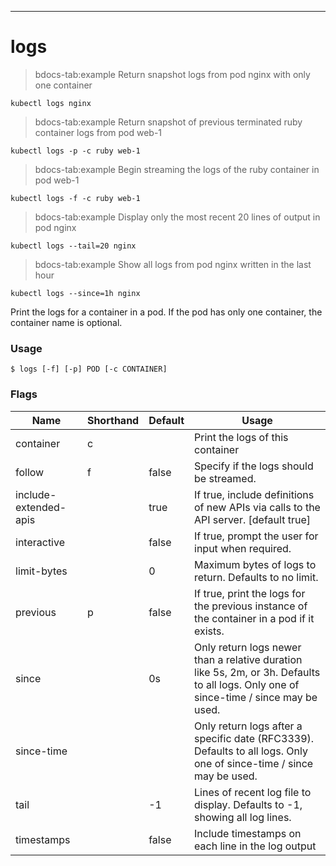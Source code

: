 ------------

# logs

>bdocs-tab:example Return snapshot logs from pod nginx with only one container

```bdocs-tab:example_shell
kubectl logs nginx
```

>bdocs-tab:example Return snapshot of previous terminated ruby container logs from pod web-1

```bdocs-tab:example_shell
kubectl logs -p -c ruby web-1
```

>bdocs-tab:example Begin streaming the logs of the ruby container in pod web-1

```bdocs-tab:example_shell
kubectl logs -f -c ruby web-1
```

>bdocs-tab:example Display only the most recent 20 lines of output in pod nginx

```bdocs-tab:example_shell
kubectl logs --tail=20 nginx
```

>bdocs-tab:example Show all logs from pod nginx written in the last hour

```bdocs-tab:example_shell
kubectl logs --since=1h nginx
```


Print the logs for a container in a pod. If the pod has only one container, the container name is optional.

### Usage

`$ logs [-f] [-p] POD [-c CONTAINER]`



### Flags

Name | Shorthand | Default | Usage
---- | --------- | ------- | ----- 
container | c |  | Print the logs of this container 
follow | f | false | Specify if the logs should be streamed. 
include-extended-apis |  | true | If true, include definitions of new APIs via calls to the API server. [default true] 
interactive |  | false | If true, prompt the user for input when required. 
limit-bytes |  | 0 | Maximum bytes of logs to return. Defaults to no limit. 
previous | p | false | If true, print the logs for the previous instance of the container in a pod if it exists. 
since |  | 0s | Only return logs newer than a relative duration like 5s, 2m, or 3h. Defaults to all logs. Only one of since-time / since may be used. 
since-time |  |  | Only return logs after a specific date (RFC3339). Defaults to all logs. Only one of since-time / since may be used. 
tail |  | -1 | Lines of recent log file to display. Defaults to -1, showing all log lines. 
timestamps |  | false | Include timestamps on each line in the log output 


